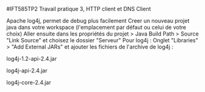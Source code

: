 #IFT585TP2
Travail pratique 3, HTTP client et DNS Client

Apache log4j, permet de debug plus facilement
Creer un nouveau projet java dans votre workspace (l'emplacement par défaut ou celui de votre choix) Aller ensuite dans les propriétés du projet > Java Build Path > Source "Link Source" et choisez le dossier "Serveur" Pour log4j : Onglet "Libraries" > "Add External JARs" et ajouter les fichiers de l'archive de log4j :

log4j-1.2-api-2.4.jar

log4j-api-2.4.jar

log4j-core-2.4.jar
